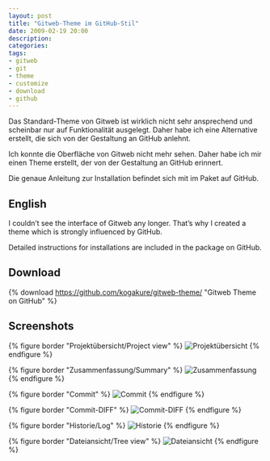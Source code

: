 ```yaml
---
layout: post
title: "Gitweb-Theme im GitHub-Stil"
date: 2009-02-19 20:00
description:
categories:
tags:
- gitweb
- git
- theme
- customize
- download
- github
---
```


Das Standard-Theme von Gitweb ist wirklich nicht sehr ansprechend und scheinbar nur auf Funktionalität ausgelegt. Daher habe ich eine Alternative erstellt, die sich von der Gestaltung an GitHub anlehnt.

Ich konnte die Oberfläche von Gitweb nicht mehr sehen. Daher habe ich mir einen Theme erstellt, der von der Gestaltung an GitHub erinnert.

Die genaue Anleitung zur Installation befindet sich mit im Paket auf GitHub.

## English

I couldn’t see the interface of Gitweb any longer. That’s why I created a theme which is strongly influenced by GitHub.

Detailed instructions for installations are included in the package on GitHub.

## Download

{% download https://github.com/kogakure/gitweb-theme/ "Gitweb Theme on GitHub" %}

## Screenshots

{% figure border "Projektübersicht/Project view" %}
<img src="{{ site.images_dir }}gitweb-theme-projects.png" alt="Projektübersicht" />
{% endfigure %}

{% figure border "Zusammenfassung/Summary" %}
<img src="{{ site.images_dir }}gitweb-theme-summary.png" alt="Zusammenfassung" />
{% endfigure %}

{% figure border "Commit" %}
<img src="{{ site.images_dir }}gitweb-theme-commit.png" alt="Commit" />
{% endfigure %}

{% figure border "Commit-DIFF" %}
<img src="{{ site.images_dir }}gitweb-theme-commitdiff.png" alt="Commit-DIFF" />
{% endfigure %}

{% figure border "Historie/Log" %}
<img src="{{ site.images_dir }}gitweb-theme-log.png" alt="Historie" />
{% endfigure %}

{% figure border "Dateiansicht/Tree view" %}
<img src="{{ site.images_dir }}gitweb-theme-tree.png" alt="Dateiansicht" />
{% endfigure %}
